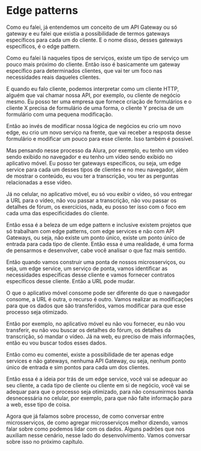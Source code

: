 # Edge patterns
Como eu falei, já entendemos um conceito de um API Gateway ou só gateway e eu falei que existia a possibilidade de termos gateways específicos para cada um do cliente. E o nome disso, desses gateways específicos, é o edge pattern.

Como eu falei lá naqueles tipos de serviços, existe um tipo de serviço um pouco mais próximo do cliente. Então isso é basicamente um gateway específico para determinados clientes, que vai ter um foco nas necessidades reais daqueles clientes.

E quando eu falo cliente, podemos interpretar como um cliente HTTP, alguém que vai chamar nossa API, por exemplo, ou cliente de negócio mesmo. Eu posso ter uma empresa que fornece criação de formulários e o cliente X precisa de formulário de uma forma, o cliente Y precisa de um formulário com uma pequena modificação.

Então ao invés de modificar nossa lógica de negócios eu crio um novo edge, eu crio um novo serviço na frente, que vai receber a resposta desse formulário e modificar um pouco para esse cliente. Isso também é possível.

Mas pensando nesse processo da Alura, por exemplo, eu tenho um vídeo sendo exibido no navegador e eu tenho um vídeo sendo exibido no aplicativo móvel. Eu posso ter gateways específicos, ou seja, um edge service para cada um desses tipos de clientes e no meu navegador, além de mostrar o conteúdo, eu vou ter a transcrição, vou ter as perguntas relacionadas a esse vídeo.

Já no celular, no aplicativo móvel, eu só vou exibir o vídeo, só vou entregar a URL para o vídeo, não vou passar a transcrição, não vou passar os detalhes de fórum, os exercícios, nada, eu posso ter isso com o foco em cada uma das especificidades do cliente.

Então essa é a beleza de um edge pattern e inclusive existem projetos que só trabalham com edge patterns, com edge services e não com API Gateways, ou seja, não existe um ponto único, existe um ponto único de entrada para cada tipo de cliente. Então essa é uma realidade, é uma forma de pensarmos e desenvolver, cabe você analisar o que faz mais sentido.

Então quando vamos construir uma ponta de nossos microsserviços, ou seja, um edge service, um serviço de ponta, vamos identificar as necessidades específicas desse cliente e vamos fornecer contratos específicos desse cliente. Então a URL pode mudar.

O que o aplicativo móvel consome pode ser diferente do que o navegador consome, a URL é outra, o recurso é outro. Vamos realizar as modificações para que os dados que são transferidos, vamos modificar para que esse processo seja otimizado.

Então por exemplo, no aplicativo móvel eu não vou fornecer, eu não vou transferir, eu não vou buscar os detalhes do fórum, os detalhes da transcrição, só mandar o vídeo. Já na web, eu preciso de mais informações, então eu vou buscar todos esses dados.

Então como eu comentei, existe a possibilidade de ter apenas edge services e não gateways, nenhuma API Gateway, ou seja, nenhum ponto único de entrada e sim pontos para cada um dos clientes.

Então essa é a ideia por trás de um edge service, você vai se adequar ao seu cliente, a cada tipo de cliente ou cliente em si de negócio, você vai se adequar para que o processo seja otimizado, para não consumirmos banda desnecessária no celular, por exemplo, para que não falte informação para a web, esse tipo de coisa.

Agora que já falamos sobre processo, de como conversar entre microsserviços, de como agregar microsserviços melhor dizendo, vamos falar sobre como podemos lidar com os dados. Alguns padrões que nos auxiliam nesse cenário, nesse lado do desenvolvimento. Vamos conversar sobre isso no próximo capítulo.